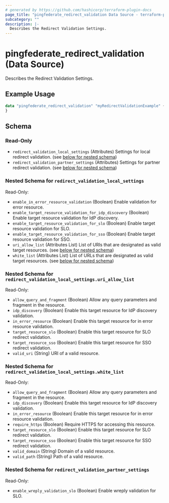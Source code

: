 ```yaml
---
# generated by https://github.com/hashicorp/terraform-plugin-docs
page_title: "pingfederate_redirect_validation Data Source - terraform-provider-pingfederate"
subcategory: ""
description: |-
  Describes the Redirect Validation Settings.
---
```


# pingfederate_redirect_validation (Data Source)

Describes the Redirect Validation Settings.

## Example Usage

```terraform
data "pingfederate_redirect_validation" "myRedirectValidationExample" {
}
```

<!-- schema generated by tfplugindocs -->
## Schema

### Read-Only

- `redirect_validation_local_settings` (Attributes) Settings for local redirect validation. (see [below for nested schema](#nestedatt--redirect_validation_local_settings))
- `redirect_validation_partner_settings` (Attributes) Settings for partner redirect validation. (see [below for nested schema](#nestedatt--redirect_validation_partner_settings))

<a id="nestedatt--redirect_validation_local_settings"></a>
### Nested Schema for `redirect_validation_local_settings`

Read-Only:

- `enable_in_error_resource_validation` (Boolean) Enable validation for error resource.
- `enable_target_resource_validation_for_idp_discovery` (Boolean) Enable target resource validation for IdP discovery.
- `enable_target_resource_validation_for_slo` (Boolean) Enable target resource validation for SLO.
- `enable_target_resource_validation_for_sso` (Boolean) Enable target resource validation for SSO.
- `uri_allow_list` (Attributes List) List of URIs that are designated as valid target resources. (see [below for nested schema](#nestedatt--redirect_validation_local_settings--uri_allow_list))
- `white_list` (Attributes List) List of URLs that are designated as valid target resources. (see [below for nested schema](#nestedatt--redirect_validation_local_settings--white_list))

<a id="nestedatt--redirect_validation_local_settings--uri_allow_list"></a>
### Nested Schema for `redirect_validation_local_settings.uri_allow_list`

Read-Only:

- `allow_query_and_fragment` (Boolean) Allow any query parameters and fragment in the resource.
- `idp_discovery` (Boolean) Enable this target resource for IdP discovery validation.
- `in_error_resource` (Boolean) Enable this target resource for in error resource validation.
- `target_resource_slo` (Boolean) Enable this target resource for SLO redirect validation.
- `target_resource_sso` (Boolean) Enable this target resource for SSO redirect validation.
- `valid_uri` (String) URI of a valid resource.


<a id="nestedatt--redirect_validation_local_settings--white_list"></a>
### Nested Schema for `redirect_validation_local_settings.white_list`

Read-Only:

- `allow_query_and_fragment` (Boolean) Allow any query parameters and fragment in the resource.
- `idp_discovery` (Boolean) Enable this target resource for IdP discovery validation.
- `in_error_resource` (Boolean) Enable this target resource for in error resource validation.
- `require_https` (Boolean) Require HTTPS for accessing this resource.
- `target_resource_slo` (Boolean) Enable this target resource for SLO redirect validation.
- `target_resource_sso` (Boolean) Enable this target resource for SSO redirect validation.
- `valid_domain` (String) Domain of a valid resource.
- `valid_path` (String) Path of a valid resource.



<a id="nestedatt--redirect_validation_partner_settings"></a>
### Nested Schema for `redirect_validation_partner_settings`

Read-Only:

- `enable_wreply_validation_slo` (Boolean) Enable wreply validation for SLO.
